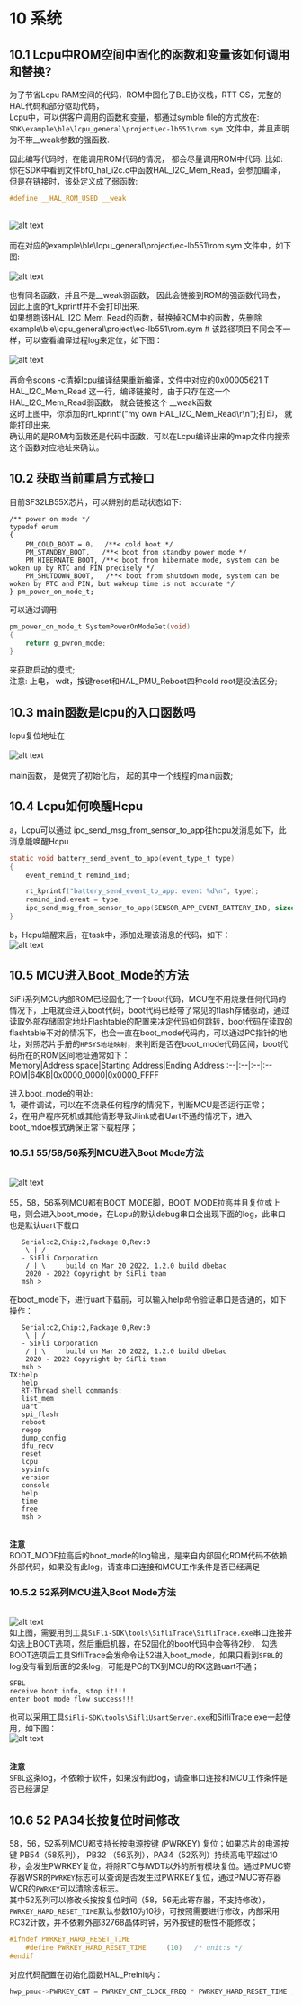 # 10 系统
## 10.1 Lcpu中ROM空间中固化的函数和变量该如何调用和替换?
  为了节省Lcpu RAM空间的代码，ROM中固化了BLE协议栈，RTT OS，完整的HAL代码和部分驱动代码，<br> 
Lcpu中，可以供客户调用的函数和变量，都通过symble file的方式放在:<br> 
`SDK\example\ble\lcpu_general\project\ec-lb551\rom.sym `文件中，并且声明为不带__weak参数的强函数.<br> 

因此编写代码时，在能调用ROM代码的情况， 都会尽量调用ROM中代码.
比如:<br> 
你在SDK中看到文件bf0_hal_i2c.c中函数HAL_I2C_Mem_Read，会参加编译，但是在链接时，该处定义成了弱函数:<br> 
```c
#define __HAL_ROM_USED __weak 
``` 
<br>![alt text](./assets/system/system001.png)<br>  
而在对应的example\ble\lcpu_general\project\ec-lb551\rom.sym 文件中，如下图:<br> 
<br>![alt text](./assets/system/system002.png)<br>  

也有同名函数，并且不是__weak弱函数， 因此会链接到ROM的强函数代码去，因此上面的rt_kprintf并不会打印出来.<br> 
如果想跑该HAL_I2C_Mem_Read的函数，替换掉ROM中的函数，先删除example\ble\lcpu_general\project\ec-lb551\rom.sym # 该路径项目不同会不一样，可以查看编译过程log来定位，如下图：<br> 
<br>![alt text](./assets/system/system003.png)<br>   
再命令scons -c清掉lcpu编译结果重新编译，文件中对应的0x00005621 T HAL_I2C_Mem_Read 这一行，编译链接时，由于只存在这一个HAL_I2C_Mem_Read弱函数， 就会链接这个 __weak函数<br> 
这时上图中，你添加的rt_kprintf("my own HAL_I2C_Mem_Read\r\n");打印， 就能打印出来.<br> 
确认用的是ROM内函数还是代码中函数，可以在Lcpu编译出来的map文件内搜索这个函数对应地址来确认。<br> 

## 10.2 获取当前重启方式接口
目前SF32LB55X芯片，可以辨别的启动状态如下:<br> 
```
/** power on mode */
typedef enum
{
    PM_COLD_BOOT = 0，  /**< cold boot */
    PM_STANDBY_BOOT,   /**< boot from standby power mode */
    PM_HIBERNATE_BOOT, /**< boot from hibernate mode, system can be woken up by RTC and PIN precisely */
    PM_SHUTDOWN_BOOT,   /**< boot from shutdown mode, system can be woken by RTC and PIN, but wakeup time is not accurate */
} pm_power_on_mode_t;
```
可以通过调用:<br> 
```c
pm_power_on_mode_t SystemPowerOnModeGet(void)
{
    return g_pwron_mode;
}
```
来获取启动的模式;<br> 
注意:  上电， wdt，按键reset和HAL_PMU_Reboot四种cold root是没法区分;<br> 
## 10.3 main函数是lcpu的入口函数吗
lcpu复位地址在<br> 
<br>![alt text](./assets/system/system004.png)<br>   
main函数， 是做完了初始化后， 起的其中一个线程的main函数;<br> 

## 10.4 Lcpu如何唤醒Hcpu
a，Lcpu可以通过 ipc_send_msg_from_sensor_to_app往hcpu发消息如下，此消息能唤醒Hcpu<br> 
```c
static void battery_send_event_to_app(event_type_t type)
{
    event_remind_t remind_ind;

    rt_kprintf("battery_send_event_to_app: event %d\n", type);
    remind_ind.event = type;
    ipc_send_msg_from_sensor_to_app(SENSOR_APP_EVENT_BATTERY_IND, sizeof(event_remind_t), &remind_ind);
}
```
b，Hcpu端醒来后，在task中，添加处理该消息的代码，如下：
<br>![alt text](./assets/system/system005.png)<br>  

## 10.5 MCU进入Boot_Mode的方法

SiFli系列MCU内部ROM已经固化了一个boot代码，MCU在不用烧录任何代码的情况下，上电就会进入boot代码，boot代码已经带了常见的flash存储驱动，通过读取外部存储固定地址Flashtable的配置来决定代码如何跳转，boot代码在读取的flashtable不对的情况下，也会一直在boot_mode代码内，可以通过PC指针的地址，对照芯片手册的`HPSYS地址映射`，来判断是否在boot_mode代码区间，boot代码所在的ROM区间地址通常如下：<br>
Memory|Address space|Starting Address|Ending Address
:--|:--|:--|:--
ROM|64KB|0x0000_0000|0x0000_FFFF

进入boot_mode的用处:<br>
1，硬件调试，可以在不烧录任何程序的情况下，判断MCU是否运行正常；<br>
2，在用户程序死机或其他情形导致Jlink或者Uart不通的情况下，进入boot_mdoe模式确保正常下载程序；<br>

### 10.5.1 55/58/56系列MCU进入Boot Mode方法
<br>![alt text](./assets/system/system006.png)<br>   
55，58，56系列MCU都有BOOT_MODE脚，BOOT_MODE拉高并且复位或上电，则会进入boot_mode，在Lcpu的默认debug串口会出现下面的log，此串口也是默认uart下载口
```
   Serial:c2,Chip:2,Package:0,Rev:0
    \ | /
   - SiFli Corporation
    / | \     build on Mar 20 2022, 1.2.0 build dbebac
    2020 - 2022 Copyright by SiFli team
   msh >
```
在boot_mode下，进行uart下载前，可以输入help命令验证串口是否通的，如下操作：
```
   Serial:c2,Chip:2,Package:0,Rev:0
    \ | /
   - SiFli Corporation
    / | \     build on Mar 20 2022, 1.2.0 build dbebac
    2020 - 2022 Copyright by SiFli team
   msh >
TX:help
   help
   RT-Thread shell commands:
   list_mem 
   uart 
   spi_flash 
   reboot 
   regop 
   dump_config 
   dfu_recv 
   reset 
   lcpu 
   sysinfo 
   version 
   console 
   help 
   time 
   free 
   msh >
```  
<br>**注意**<br> 
BOOT_MODE拉高后的boot_mode的log输出，是来自内部固化ROM代码不依赖外部代码，如果没有此log，请查串口连接和MCU工作条件是否已经满足<br> 
### 10.5.2 52系列MCU进入Boot Mode方法
<br>![alt text](./assets/system/system007.png)<br> 
如上图，需要用到工具`SiFli-SDK\tools\SifliTrace\SifliTrace.exe`串口连接并勾选上BOOT选项，然后重启机器，在52固化的boot代码中会等待2秒， 勾选BOOT选项后工具SifliTrace会发命令让52进入boot_mode，如果只看到`SFBL`的log没有看到后面的2条log，可能是PC的TX到MCU的RX这路uart不通；<br>
```
SFBL
receive boot info, stop it!!!
enter boot mode flow success!!!
```
也可以采用工具`SiFli-SDK\tools\SifliUsartServer.exe`和SifliTrace.exe一起使用，如下图：
<br>![alt text](./assets/system/system008.png)<br> 

<br>**注意**<br>
`SFBL`这条log，不依赖于软件，如果没有此log，请查串口连接和MCU工作条件是否已经满足<br>

## 10.6 52 PA34长按复位时间修改
58，56，52系列MCU都支持长按电源按键 (PWRKEY) 复位；如果芯片的电源按键 PB54（58系列）， PB32 （56系列），PA34（52系列）持续高电平超过10秒，会发生PWRKEY复位，将除RTC与IWDT以外的所有模块复位。通过PMUC寄存器WSR的`PWRKEY`标志可以查询是否发生过PWRKEY复位，通过PMUC寄存器WCR的`PWRKEY`可以清除该标志。<br> 
其中52系列可以修改长按按复位时间（58，56无此寄存器，不支持修改），`PWRKEY_HARD_RESET_TIME`默认参数10为10秒，可按照需要进行修改，内部采用RC32计数，并不依赖外部32768晶体时钟，另外按键的极性不能修改；
```c
#ifndef PWRKEY_HARD_RESET_TIME
    #define PWRKEY_HARD_RESET_TIME     (10)   /* unit:s */
#endif
```
对应代码配置在初始化函数HAL_PreInit内：
```c
hwp_pmuc->PWRKEY_CNT = PWRKEY_CNT_CLOCK_FREQ * PWRKEY_HARD_RESET_TIME ;  //set pwrkey hard reset time time*32768
```


